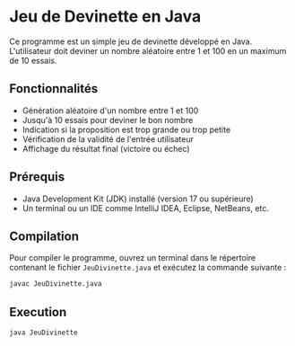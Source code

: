 # Jeu de Devinette en Java

Ce programme est un simple jeu de devinette développé en Java. L'utilisateur doit deviner un nombre aléatoire entre 1 et 100 en un maximum de 10 essais.

## Fonctionnalités

- Génération aléatoire d'un nombre entre 1 et 100
- Jusqu'à 10 essais pour deviner le bon nombre
- Indication si la proposition est trop grande ou trop petite
- Vérification de la validité de l'entrée utilisateur
- Affichage du résultat final (victoire ou échec)

## Prérequis

- Java Development Kit (JDK) installé (version 17 ou supérieure)
- Un terminal ou un IDE comme IntelliJ IDEA, Eclipse, NetBeans, etc.

## Compilation

Pour compiler le programme, ouvrez un terminal dans le répertoire contenant le fichier `JeuDivinette.java` et exécutez la commande suivante :

```bash
javac JeuDivinette.java
```

## Execution
```bash
java JeuDivinette
```



